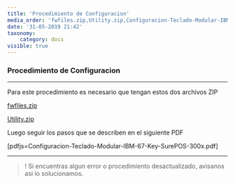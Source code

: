 ```yaml
---
title: 'Procedimiento de Configuracion'
media_order: 'fwfiles.zip,Utility.zip,Configuracion-Teclado-Modular-IBM-67-Key-SurePOS-300x.pdf'
date: '31-05-2019 21:42'
taxonomy:
    category: docs
visible: true
---
```


### Procedimiento de Configuracion
--------


Para este procedimiento es necesario que tengan estos dos archivos ZIP

[fwfiles.zip](fwfiles.zip)

[Utility.zip](Utility.zip)

Luego seguir los pasos que se describen en el siguiente PDF

[pdfjs=Configuracion-Teclado-Modular-IBM-67-Key-SurePOS-300x.pdf]

--------

>! Si encuentras algun error o procedimiento desactualizado, avisanos asi lo solucionamos.



